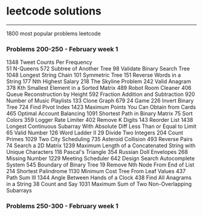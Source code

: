 # leetcode solutions
---
1800 most popular problems leetcode

### Problems 200-250 - February week 1
1348	Tweet Counts Per Frequency <br />
51	N-Queens
572	Subtree of Another Tree
98	Validate Binary Search Tree
1048	Longest String Chain
101	Symmetric Tree
151	Reverse Words in a String
177	Nth Highest Salary
218	The Skyline Problem
242	Valid Anagram
378	Kth Smallest Element in a Sorted Matrix
489	Robot Room Cleaner
406	Queue Reconstruction by Height
592	Fraction Addition and Subtraction
920	Number of Music Playlists
133	Clone Graph
679	24 Game
226	Invert Binary Tree
724	Find Pivot Index
1423	Maximum Points You Can Obtain from Cards
465	Optimal Account Balancing
1091	Shortest Path in Binary Matrix
75	Sort Colors
359	Logger Rate Limiter
402	Remove K Digits
143	Reorder List
1438	Longest Continuous Subarray With Absolute Diff Less Than or Equal to Limit
65	Valid Number
126	Word Ladder II
29	Divide Two Integers
204	Count Primes
1029	Two City Scheduling
735	Asteroid Collision
493	Reverse Pairs
74	Search a 2D Matrix
1239	Maximum Length of a Concatenated String with Unique Characters
118	Pascal's Triangle
354	Russian Doll Envelopes
268	Missing Number
1229	Meeting Scheduler
642	Design Search Autocomplete System
545	Boundary of Binary Tree
19	Remove Nth Node From End of List
214	Shortest Palindrome
1130	Minimum Cost Tree From Leaf Values
437	Path Sum III
1344	Angle Between Hands of a Clock
438	Find All Anagrams in a String
38	Count and Say
1031	Maximum Sum of Two Non-Overlapping Subarrays

### Problems 250-300 - February week 1







